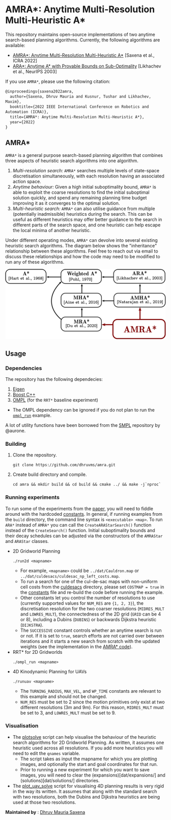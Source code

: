 
# AMRA*: Anytime Multi-Resolution Multi-Heuristic A*

This repository maintains open-source implementations of two anytime search-based planning algorithms. Currently, the following algorithms are available:

+ [AMRA\*: Anytime Multi-Resolution Multi-Heuristic A\*](https://arxiv.org/pdf/2110.05328.pdf) [Saxena et al., ICRA 2022]
+ [ARA\*: Anytime A\* with Provable Bounds on Sub-Optimality](https://proceedings.neurips.cc/paper/2003/file/ee8fe9093fbbb687bef15a38facc44d2-Paper.pdf) [Likhachev et al., NeurIPS 2003]

If you use `AMRA*`, please use the following citation:
```
@inproceedings{saxena2022amra,
  author={Saxena, Dhruv Mauria and Kusnur, Tushar and Likhachev, Maxim},
  booktitle={2022 IEEE International Conference on Robotics and Automation (ICRA)}, 
  title={AMRA*: Anytime Multi-Resolution Multi-Heuristic A*},
  year={2022}
}
```

## AMRA*
`AMRA*` is a general purpose search-based planning algorithm that combines three aspects of heuristic search algorithms into one algorithm.

1. *Multi-resolution search:* `AMRA*` searches multiple levels of state-space discretisation simultaneously, with each resolution having an associated action space.
2. *Anytime behaviour:* Given a high initial suboptimality bound, `AMRA*` is able to exploit the coarse resolutions to find the initial suboptimal solution quickly, and spend any remaining planning time budget improving it as it converges to the optimal solution.
3. *Multi-heuristic search:* `AMRA*` can also utilise guidance from multiple (potentially inadmissible) heuristics during the search. This can be useful as different heuristics may offer better guidance to the search in different parts of the search space, and one heuristic can help escape the local minima of another heuristic.

Under different operating modes, `AMRA*` can devolve into several existing heuristic search algorithms. The diagram below shows the "inheritance" relationship between these algorithms. Feel free to reach out via email to discuss these relationships and how the code may need to be modified to run any of these algorithms.

<p align="center">
<img src="algos.png" alt="Heuristic search inheritance graph showing the relationship between various algorithms." width="640" class="center"/>
</p>

## Usage

### Dependencies
The repository has the following dependecies:
1. [Eigen](https://eigen.tuxfamily.org/index.php?title=Main_Page)
2. [Boost C++](https://www.boost.org/)
3. [OMPL](https://ompl.kavrakilab.org/) (for the `RRT*` baseline experiment)
  + The OMPL dependency can be ignored if you do not plan to run the [`ompl_run`](test/ompl_run.cpp) example.

A lot of utility functions have been borrowed from the [SMPL](https://github.com/aurone/smpl) repository by @aurone.

### Building
1. Clone the repository.
    ```
    git clone https://github.com/dhruvms/amra.git
    ```
2. Create build directory and compile.
    ```
    cd amra && mkdir build && cd build && cmake ../ && make -j`nproc`
    ```
    
### Running experiments
To run some of the experiments from the [paper](https://arxiv.org/pdf/2110.05328.pdf), you will need to fiddle around with the hardcoded [constants](src/amra/constants.cpp). In general, if running examples from the `build` directory, the command line syntax is `<executable> <map>`. To run `ARA*` instead of `AMRA*` you can call the `CreateARAStarSearch()` function instead of the `CreateSearch()` function. Initial suboptimality bounds and their decay schedules can be adjusted via the constructors of the `AMRAStar` and `ARAStar` classes.

* 2D Gridworld Planning
    ```
    ./run2d <mapname>
    ```
    - For example, `<mapname>` could be `../dat/Cauldron.map` or `../dat/culdesacs/culdesac_np_left_costs.map`.
    - To run a search for one of the cul-de-sac maps with non-uniform cell costs from the [culdesacs](dat/culdesacs/) directory, please set `COSTMAP = true` in the [constants](src/amra/constants.cpp) file and re-build the code before running the example.
    - Other constants let you control the number of resolutions to use (currently supported values for `NUM_RES` are `{1, 2, 3}`), the discretisation resolution for the two coarser resolutions (`MIDRES_MULT` and `LOWRES_MULT`), the connectedness of the 2D grid (`GRID` can be 4 or 8), including a Dubins (`DUBINS`) or backwards Dijkstra heuristic (`DIJKSTRA`).
    - The `SUCCESSIVE` constant controls whether an anytime search is run or not. If it is set to `true`, search efforts are not carried over between iterations and it starts a new search from scratch with the updated weights (see the implementation in the [AMRA\* code](src/amra/amra.cpp#L305)).
* RRT* for 2D Gridworlds
    ```
    ./ompl_run <mapname>
    ```
* 4D Kinodynamic Planning for UAVs
    ```
    ./runuav <mapname>
    ```
    - The `TURNING_RADIUS`, `MAX_VEL`, and `WP_TIME` constants are relevant to this example and should not be changed.
    - `NUM_RES` must be set to 2 since the motion primitives only exist at two different resolutions (3m and 9m). For this reason, `MIDRES_MULT` must be set to 3, and `LOWRES_MULT` must be set to 9.
    
### Visualisation
- The [plotsolve](scripts/plotsolve.py) script can help visualise the behaviour of the heuristic search algorithms for 2D Gridworld Planning. As written, it assumes one heuristic used across all resolutions. If you add more heuristics you will need to edit the `qnames` variable.
  + The script takes as input the mapname for which you are plotting images, and optionally the start and goal coordinates for that run.
  + Prior to running a new experiment for which you want to save images, you will need to clear the (expansions)[dat/expansions/] and (solutions)[dat/solutions/] directories.
- The [plot_uav_solve](scripts/plot_uav_solve.py) script for visualising 4D planning results is very rigid in the way its written. It assumes that along with the standard search with two resolutions, both the Dubins and Dijkstra heuristics are being used at those two resolutions.
    
**Maintained by** : [Dhruv Mauria Saxena](mailto:dhruvmsaxena@gmail.com)
